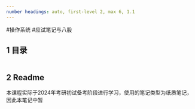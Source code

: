 ```yaml
---
number headings: auto, first-level 2, max 6, 1.1
---
```

#操作系统 #应试笔记与八股 

## 1 目录

```toc
```

## 2 Readme

本课程实际于2024年考研初试备考阶段进行学习，使用的笔记类型为纸质笔记，因此本笔记中暂




